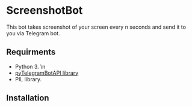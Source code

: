 # ScreenshotBot
This bot takes screenshot of your screen every n seconds and send it to you via Telegram bot.

## Requirments
- Python 3. \n
- [pyTelegramBotAPI library](https://github.com/eternnoir/pyTelegramBotAPI) 
- PIL library.

## Installation
